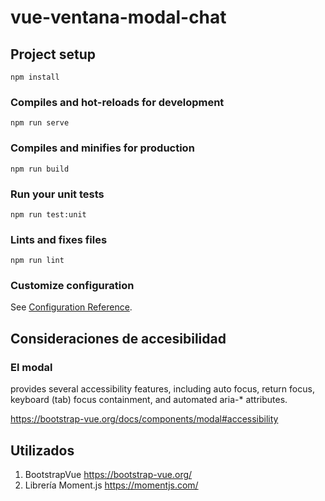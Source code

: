 # vue-ventana-modal-chat

## Project setup
```
npm install
```

### Compiles and hot-reloads for development
```
npm run serve
```

### Compiles and minifies for production
```
npm run build
```

### Run your unit tests
```
npm run test:unit
```

### Lints and fixes files
```
npm run lint
```

### Customize configuration
See [Configuration Reference](https://cli.vuejs.org/config/).

## Consideraciones de accesibilidad

### El modal
<b-modal> provides several accessibility features, including auto focus, return focus, keyboard (tab) focus containment, and automated aria-* attributes.

https://bootstrap-vue.org/docs/components/modal#accessibility

## Utilizados

1. BootstrapVue https://bootstrap-vue.org/
1. Librería Moment.js https://momentjs.com/